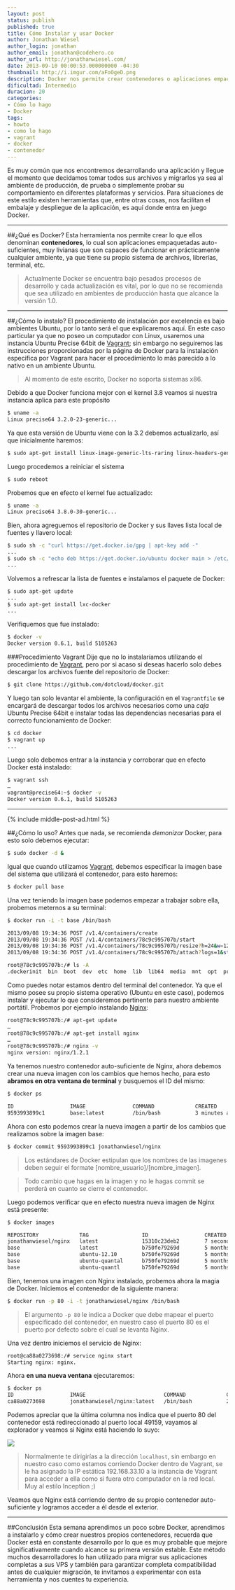 ```yaml
---
layout: post
status: publish
published: true
title: Cómo Instalar y usar Docker
author: Jonathan Wiesel
author_login: jonathan
author_email: jonathan@codehero.co
author_url: http://jonathanwiesel.com/
date: 2013-09-10 00:00:53.000000000 -04:30
thumbnail: http://i.imgur.com/aFoOgeD.png
description: Docker nos permite crear contenedores o aplicaciones empacadas auto-suficientes y livianas que son capaces de funcionar en prácticamente cualquier ambiente
dificultad: Intermedio
duracion: 20
categories:
- Cómo lo hago
- Docker
tags:
- howto
- como lo hago
- vagrant
- docker
- contenedor
---
```

Es muy común que nos encontremos desarrollando una aplicación y llegue el momento que decidamos tomar todos sus archivos y migrarlos ya sea al ambiente de producción, de prueba o simplemente probar su comportamiento en diferentes plataformas y servicios. Para situaciones de este estilo existen herramientas que, entre otras cosas, nos facilitan el embalaje y despliegue de la aplicación, es aquí donde entra en juego Docker.

***
##¿Qué es Docker?
Esta herramienta nos permite crear lo que ellos denominan **contenedores**, lo cual son aplicaciones empaquetadas auto-suficientes, muy livianas que son capaces de funcionar en prácticamente cualquier ambiente, ya que tiene su propio sistema de archivos, librerías, terminal, etc.

> Actualmente Docker se encuentra bajo pesados procesos de desarrollo y cada actualización es vital, por lo que no se recomienda que sea utilizado en ambientes de producción hasta que alcance la versión 1.0.

***
##¿Cómo lo instalo?
El procedimiento de instalación por excelencia es bajo ambientes Ubuntu, por lo tanto será el que explicaremos aquí. En este caso particular ya que no poseo un computador con Linux, usaremos una instancia Ubuntu Precise 64bit de [Vagrant](http://codehero.co/como-instalar-y-configurar-vagrant/); sin embargo no seguiremos las instrucciones proporcionadas por la página de Docker para la instalación especifica por Vagrant para hacer el procedimiento lo más parecido a lo nativo en un ambiente Ubuntu.

> Al momento de este escrito, Docker no soporta sistemas x86.

Debido a que Docker funciona mejor con el kernel 3.8 veamos si nuestra instancia aplica para este propósito

```sh
$ uname -a
Linux precise64 3.2.0-23-generic...
```

Ya que esta versión de Ubuntu viene con la 3.2 debemos actualizarlo, así que inicialmente haremos:

```sh
$ sudo apt-get install linux-image-generic-lts-raring linux-headers-generic-lts-raring
```

Luego procedemos a reiniciar el sistema

```sh
$ sudo reboot
```

Probemos que en efecto el kernel fue actualizado:

```sh
$ uname -a
Linux precise64 3.8.0-30-generic...
```

Bien, ahora agreguemos el repositorio de Docker y sus llaves lista local de fuentes y llavero local:

```sh
$ sudo sh -c "curl https://get.docker.io/gpg | apt-key add -"
...
$ sudo sh -c "echo deb https://get.docker.io/ubuntu docker main > /etc/apt/sources.list.d/docker.list"
...
```

Volvemos a refrescar la lista de fuentes e instalamos el paquete de Docker:

```sh
$ sudo apt-get update
...
$ sudo apt-get install lxc-docker
...
```

Verifiquemos que fue instalado:

```sh
$ docker -v
Docker version 0.6.1, build 5105263
```

###Procedimiento Vagrant
Dije que no lo instalaríamos utilizando el procedimiento de [Vagrant](http://codehero.co/como-instalar-y-configurar-vagrant/), pero por si acaso si deseas hacerlo solo debes descargar los archivos fuente del repositorio de Docker:

```sh
$ git clone https://github.com/dotcloud/docker.git
```

Y luego tan solo levantar el ambiente, la configuración en el `Vagrantfile` se encargará de descargar todos los archivos necesarios como una *caja* Ubuntu Precise 64bit e instalar todas las dependencias necesarias para el correcto funcionamiento de Docker:

```sh
$ cd docker
$ vagrant up
...
```

Luego solo debemos entrar a la instancia y corroborar que en efecto Docker está instalado:

```sh
$ vagrant ssh
…
vagrant@precise64:~$ docker -v
Docker version 0.6.1, build 5105263
```
***

{% include middle-post-ad.html %}

##¿Cómo lo uso?
Antes que nada, se recomienda *demonizar* Docker, para esto solo debemos ejecutar:

```sh
$ sudo docker -d &
```

Igual que cuando utilizamos [Vagrant](http://codehero.co/como-instalar-y-configurar-vagrant/), debemos especificar la imagen base del sistema que utilizará el contenedor, para esto haremos:

```sh
$ docker pull base
```

Una vez teniendo la imagen base podemos empezar a trabajar sobre ella, probemos meternos a su terminal:

```sh
$ docker run -i -t base /bin/bash

2013/09/08 19:34:36 POST /v1.4/containers/create
2013/09/08 19:34:36 POST /v1.4/containers/78c9c995707b/start
2013/09/08 19:34:36 POST /v1.4/containers/78c9c995707b/resize?h=24&w=127
2013/09/08 19:34:36 POST /v1.4/containers/78c9c995707b/attach?logs=1&stderr=1&stdin=1&stdout=1&stream=1

root@78c9c995707b:/# ls -A
.dockerinit  bin  boot  dev  etc  home  lib  lib64  media  mnt  opt  proc  root  run  sbin  selinux  srv  sys  tmp  usr  var
```

Como puedes notar estamos dentro del terminal del contenedor. Ya que el mismo posee su propio sistema operativo (Ubuntu en este caso), podemos instalar y ejecutar lo que consideremos pertinente para nuestro ambiente portátil. Probemos por ejemplo instalando [Nginx](http://codehero.co/como-instalar-nginx/):

```sh
root@78c9c995707b:/# apt-get update
…
root@78c9c995707b:/# apt-get install nginx
…
root@78c9c995707b:/# nginx -v
nginx version: nginx/1.2.1
```

Ya tenemos nuestro contenedor auto-suficiente de Nginx, ahora debemos crear una nueva imagen con los cambios que hemos hecho, para esto **abramos en otra ventana de terminal** y busquemos el ID del mismo:

```sh
$ docker ps

ID                  IMAGE               COMMAND             CREATED             STATUS              PORTS
9593993899c1        base:latest         /bin/bash           3 minutes ago       Up 3 minutes
```

Ahora con esto podemos crear la nueva imagen a partir de los cambios que realizamos sobre la imagen base:

```sh
$ docker commit 9593993899c1 jonathanwiesel/nginx
```

> Los estándares de Docker estipulan que los nombres de las imagenes deben seguir el formate [nombre_usuario]/[nombre_imagen].

> Todo cambio que hagas en la imagen y no le hagas commit se perderá en cuanto se cierre el contenedor.

Luego podemos verificar que en efecto nuestra nueva imagen de Nginx está presente:

```sh
$ docker images

REPOSITORY             TAG                 ID                  CREATED             SIZE
jonathanwiesel/nginx   latest              15310c23deb2        7 seconds ago       12.34 kB (virtual 180.1 MB)
base                   latest              b750fe79269d        5 months ago        24.65 kB (virtual 180.1 MB)
base                   ubuntu-12.10        b750fe79269d        5 months ago        24.65 kB (virtual 180.1 MB)
base                   ubuntu-quantal      b750fe79269d        5 months ago        24.65 kB (virtual 180.1 MB)
base                   ubuntu-quantl       b750fe79269d        5 months ago        24.65 kB (virtual 180.1 MB)
```

Bien, tenemos una imagen con Nginx instalado, probemos ahora la magia de Docker. Iniciemos el contenedor de la siguiente manera:

```sh
$ docker run -p 80 -i -t jonathanwiesel/nginx /bin/bash
```

> El argumento `-p 80` le indica a Docker que debe mapear el puerto especificado del contenedor, en nuestro caso el puerto 80 es el puerto por defecto sobre el cual se levanta Nginx.

Una vez dentro iniciemos el servicio de Nginx:

```sh
root@ca88a0273698:/# service nginx start
Starting nginx: nginx.
```

Ahora **en una nueva ventana** ejecutaremos:

```sh
$ docker ps
ID                  IMAGE                         COMMAND             CREATED             STATUS              PORTS
ca88a0273698        jonathanwiesel/nginx:latest   /bin/bash           2 minutes ago       Up 2 minutes        49159->80
```

Podemos apreciar que la última columna nos indica que el puerto 80 del contenedor está redireccionado al puerto local 49159, vayamos al explorador y veamos si Nginx está haciendo lo suyo:

![](http://i.imgur.com/Bxkca2o.png)

> Normalmente te dirigirías a la dirección `localhost`, sin embargo en nuestro caso como estamos corriendo Docker dentro de Vagrant, se le ha asignado la IP estática 192.168.33.10 a la instancia de Vagrant para acceder a ella como si fuera otro computador en la red local. Muy al estilo Inception ;)

Veamos que Nginx está corriendo dentro de su propio contenedor auto-suficiente y logramos acceder a él desde el exterior.

***
##Conclusión
Esta semana aprendimos un poco sobre Docker, aprendimos a instalarlo y cómo crear nuestros propios contenedores, recuerda que Docker está en constante desarrollo por lo que es muy probable que mejore significativamente cuando alcance su primera versión estable. Este método muchos desarrolladores lo han utilizado para migrar sus aplicaciones completas a sus VPS y también para garantizar completa compatibilidad antes de cualquier migración, te invitamos a experimentar con esta herramienta y nos cuentes tu experiencia.
